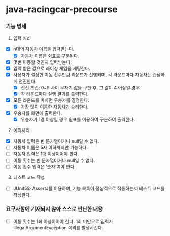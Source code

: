 # java-racingcar-precourse

### 기능 명세

1. 입력 처리

- [x] n대의 자동차 이름을 입력받는다.
    - [x] 자동차 이름은 쉼표로 구분된다.
- [x] 몇번 이동할 것인지 입력받는다.
- [x] 입력 받은 값으로 레이싱 게임을 세팅한다.
- [x] 사용자가 설정한 이동 횟수만큼 라운드가 진행되며, 각 라운드마다 자동차는 랜덤하게 전진한다.
    - [x] 전진 조건: 0~9 사이 무자기 값을 구한 후, 그 값이 4 이상일 경우
    - [x] 각 라운드마다 실행 결과를 출력한다.
- [x] 모든 라운드를 마치면 우승자를 결정한다.
    - [x] 가장 많이 이동한 자동차가 승리한다.
- [x] 우숭자를 화면에 출력한다.
    - [x] 우승자가 1명 이상일 경우 쉼표를 이용하여 구분하여 출력한다.

2. 예외처리

- [x] 자동차 입력은 빈 문자열이거나 null일 수 없다.
- [ ] 자동차 이름은 5자 이하까지만 가능하다.
- [ ] 자동차 입력은 1대 이상이어야 한다.
- [ ] 이동 횟수는 빈 문자열이거나 null일 수 없다.
- [ ] 이동 횟수 입력은 '숫자'여야 한다.

3. 테스트 코드 작성

- [ ] JUnit5와 AssertJ를 이용하여, 기능 목록이 정상적으로 작동하는지 테스트 코드를 작성한다.

### 요구사항에 기재되지 않아 스스로 판단한 내용

- [ ] 이동 횟수는 1회 이상이어야 한다. 1회 미만으로 입력시 IllegalArgumentException 예외를 발생시킨다.